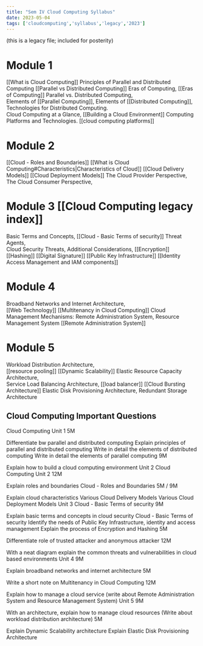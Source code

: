 ```yaml
---
title: "Sem IV Cloud Computing Syllabus"
date: 2023-05-04
tags: ['cloudcomputing','syllabus','legacy','2023']
---
```


(this is a legacy file; included for posterity)

# Module 1  
[[What is Cloud Computing]]
Principles of Parallel and Distributed Computing [[Parallel vs Distributed Computing]]
Eras of Computing, [[Eras of Computing]]
Parallel vs. Distributed Computing,  
Elements of [[Parallel Computing]], 
Elements of [[Distributed Computing]],  
Technologies for Distributed Computing.  
Cloud Computing at a Glance, 
[[Building a Cloud Environment]]
Computing Platforms and Technologies. 
[[cloud computing platforms]]

# Module 2 
[[Cloud - Roles and Boundaries]]
[[What is Cloud Computing#Characteristics|Characteristics of Cloud]]
[[Cloud Delivery Models]]
[[Cloud Deployment Models]]
The Cloud Provider Perspective, 
The Cloud Consumer Perspective, 

# Module 3  [[Cloud Computing legacy index]]
Basic Terms and Concepts, [[Cloud - Basic Terms of security]]
Threat Agents,  
Cloud Security Threats, 
Additional Considerations, 
[[Encryption]]
[[Hashing]]
[[Digital Signature]]
[[Public Key Infrastructure]]
[[Identity Access Management and IAM components]]

# Module 4  
Broadband Networks and Internet Architecture,  
[[Web Technology]]
[[Multitenancy in Cloud Computing]]
Cloud Management Mechanisms: Remote Administration System,  Resource Management System [[Remote Administration System]]


# Module 5  
Workload Distribution Architecture,  
[[resource pooling]]
[[Dynamic Scalability]]
Elastic Resource Capacity Architecture,  
Service Load Balancing Architecture,  [[load balancer]]
[[Cloud Bursting Architecture]]
Elastic Disk Provisioning Architecture, 
Redundant Storage Architecture 


## Cloud Computing Important Questions

Cloud Computing Unit 1
5M

Differentiate bw parallel and distributed computing
Explain principles of parallel and distributed computing
Write in detail the elements of distributed computing
Write in detail the elements of parallel computing
9M

Explain how to build a cloud computing environment
Unit 2 Cloud Computing Unit 2
12M

Explain roles and boundaries Cloud - Roles and Boundaries
5M / 9M

Explain cloud characteristics
Various Cloud Delivery Models
Various Cloud Deployment Models
Unit 3 Cloud - Basic Terms of security
9M

Explain basic terms and concepts in cloud security Cloud - Basic Terms of security
Identify the needs of Public Key Infrastructure, identity and access management
Explain the process of Encryption and Hashing
5M

Differentiate role of trusted attacker and anonymous attacker
12M

With a neat diagram explain the common threats and vulnerabilities in cloud based environments
Unit 4
9M

Explain broadband networks and internet architecture
5M

Write a short note on Multitenancy in Cloud Computing
12M

Explain how to manage a cloud service
(write about Remote Administration System and Resource Management System)
Unit 5
9M

With an architecture, explain how to manage cloud resources
(Write about workload distribution architecture)
5M

Explain Dynamic Scalability architecture
Explain Elastic Disk Provisioning Architecture
